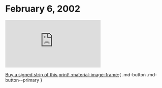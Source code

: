 # February 6, 2002

![](https://www.achewood.com/comic.php?date=02062002)

[Buy a signed strip of this print! :material-image-frame:](https://achewood-holiday-pop-up.myshopify.com/products/strip#02062002){ .md-button .md-button--primary }
